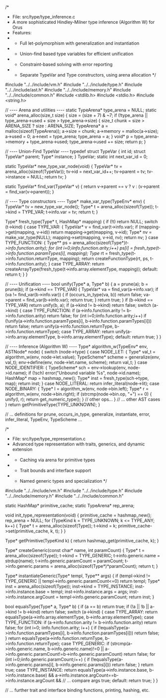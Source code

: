 /*
 * File: src/type/type_inference.c
 * A more sophisticated Hindley-Milner type inference (Algorithm W) for Orus
 * Features:
 *  - Full let-polymorphism with generalization and instantiation
 *  - Union-find based type variables for efficient unification
 *  - Constraint-based solving with error reporting
 *  - Separate TypeVar and Type constructors, using arena allocation
 */

#include "../../include/vm.h"
#include "../../include/type.h"
#include "../../include/ast.h"
#include "../../include/memory.h"
#include "../../include/common.h"
#include <stdlib.h>
#include <stdio.h>
#include <string.h>

// ---- Arena and utilities ----
static TypeArena* type_arena = NULL;
static void* arena_alloc(size_t size) {
    size = (size + 7) & ~7;
    if (!type_arena || type_arena->used + size > type_arena->size) {
        size_t chunk = size > ARENA_SIZE ? size : ARENA_SIZE;
        TypeArena* a = malloc(sizeof(TypeArena));
        a->size = chunk;
        a->memory = malloc(a->size);
        a->used = 0;
        a->next = type_arena;
        type_arena = a;
    }
    void* p = type_arena->memory + type_arena->used;
    type_arena->used += size;
    return p;
}

// ---- Union-Find TypeVar ----
typedef struct TypeVar {
    int id;
    struct TypeVar* parent;
    Type* instance;
} TypeVar;
static int next_var_id = 0;

static TypeVar* new_type_var_node(void) {
    TypeVar* tv = arena_alloc(sizeof(TypeVar));
    tv->id = next_var_id++;
    tv->parent = tv;
    tv->instance = NULL;
    return tv;
}

static TypeVar* find_var(TypeVar* v) {
    return v->parent == v ? v : (v->parent = find_var(v->parent));
}

// ---- Type constructors ----
Type* make_var_type(TypeEnv* env) {
    TypeVar* tv = new_type_var_node();
    Type* t = arena_alloc(sizeof(Type));
    t->kind = TYPE_VAR;
    t->info.var = tv;
    return t;
}

Type* fresh_type(Type* t, HashMap* mapping) {
    if (!t) return NULL;
    switch (t->kind) {
    case TYPE_VAR: {
        TypeVar* v = find_var(t->info.var);
        if (mapping->get(mapping, v->id)) return mapping->get(mapping, v->id);
        Type* nv = make_var_type(NULL);
        mapping->set(mapping, v->id, nv);
        return nv;
    }
    case TYPE_FUNCTION: {
        Type** ps = arena_alloc(sizeof(Type*)*t->info.function.arity);
        for (int i=0;i<t->info.function.arity;i++) ps[i] = fresh_type(t->info.function.paramTypes[i], mapping);
        Type* rt = fresh_type(t->info.function.returnType, mapping);
        return createFunctionType(rt, ps, t->info.function.arity);
    }
    case TYPE_ARRAY:
        return createArrayType(fresh_type(t->info.array.elementType, mapping));
    default:
        return t;
    }
}

// ---- Unification ----
bool unify(Type* a, Type* b) {
    a = prune(a);
    b = prune(b);
    if (a->kind == TYPE_VAR) {
        TypeVar* va = find_var(a->info.var);
        if (va != find_var(b->info.var)) {
            if (occurs_in_type(va, b)) return false;
            va->parent = find_var(b->info.var);
            return true;
        }
        return true;
    }
    if (b->kind == TYPE_VAR) return unify(b, a);
    if (a->kind != b->kind) return false;
    switch (a->kind) {
    case TYPE_FUNCTION:
        if (a->info.function.arity != b->info.function.arity) return false;
        for (int i=0;i<a->info.function.arity;i++)
            if (!unify(a->info.function.paramTypes[i], b->info.function.paramTypes[i])) return false;
        return unify(a->info.function.returnType, b->info.function.returnType);
    case TYPE_ARRAY:
        return unify(a->info.array.elementType, b->info.array.elementType);
    default:
        return true;
    }
}

// ---- Inference (Algorithm W) ----
Type* algorithm_w(TypeEnv* env, ASTNode* node) {
    switch (node->type) {
    case NODE_LET: {
        Type* val_t = algorithm_w(env, node->let.value);
        TypeScheme* scheme = generalize(env, val_t);
        env->define(env, node->let.name, scheme);
        return val_t;
    }
    case NODE_IDENTIFIER: {
        TypeScheme* sch = env->lookup(env, node->id.name);
        if (!sch) error("Unbound variable %s", node->id.name);
        HashMap* map = hashmap_new();
        Type* inst = fresh_type(sch->type, map);
        return inst;
    }
    case NODE_LITERAL:
        return infer_literal(node->lit);
    case NODE_BINARY: {
        Type* l = algorithm_w(env, node->bin.left);
        Type* r = algorithm_w(env, node->bin.right);
        if (strcmp(node->bin.op, "+") == 0) {
            unify(l, r);
            return get_numeric_type();
        }
        // other ops...
    }
    // ... other AST cases
    }
    return getPrimitiveType(TYPE_UNKNOWN);
}

// ... definitions for prune, occurs_in_type, generalize, instantiate, error, infer_literal, TypeEnv, TypeScheme ...

/*
 * File: src/type/type_representation.c
 * Advanced type representation with traits, generics, and dynamic extension
 * - Caching via arena for primitive types
 * - Trait bounds and interface support
 * - Named generic types and specialization
 */

#include "../../include/vm.h"
#include "../../include/type.h"
#include "../../include/memory.h"
#include "../../include/common.h"

static HashMap* primitive_cache;
static TypeArena* rep_arena;

void init_type_representation(void) {
    primitive_cache = hashmap_new();
    rep_arena = NULL;
    for (TypeKind k = TYPE_UNKNOWN; k <= TYPE_ANY; k++) {
        Type* t = arena_alloc(sizeof(Type));
        t->kind = k;
        primitive_cache->set(primitive_cache, k, t);
    }
}

Type* getPrimitive(TypeKind k) {
    return hashmap_get(primitive_cache, k);
}

Type* createGeneric(const char* name, int paramCount) {
    Type* t = arena_alloc(sizeof(Type));
    t->kind = TYPE_GENERIC;
    t->info.generic.name = strdup(name);
    t->info.generic.paramCount = paramCount;
    t->info.generic.params = arena_alloc(sizeof(Type*)*paramCount);
    return t;
}

Type* instantiateGeneric(Type* templ, Type** args) {
    if (templ->kind != TYPE_GENERIC || templ->info.generic.paramCount<=0) return templ;
    Type* inst = arena_alloc(sizeof(Type));
    inst->kind = TYPE_INSTANCE;
    inst->info.instance.base = templ;
    inst->info.instance.args = args;
    inst->info.instance.argCount = templ->info.generic.paramCount;
    return inst;
}

bool equalsType(Type* a, Type* b) {
    if (a == b) return true;
    if (!a || !b || a->kind != b->kind) return false;
    switch (a->kind) {
    case TYPE_ARRAY:
        return equalsType(a->info.array.elementType, b->info.array.elementType);
    case TYPE_FUNCTION:
        if (a->info.function.arity != b->info.function.arity) return false;
        for (int i=0; i<a->info.function.arity; i++) {
            if (!equalsType(a->info.function.paramTypes[i], b->info.function.paramTypes[i])) return false;
        }
        return equalsType(a->info.function.returnType, b->info.function.returnType);
    case TYPE_GENERIC:
        if (strcmp(a->info.generic.name, b->info.generic.name)!=0 ||
            a->info.generic.paramCount!=b->info.generic.paramCount) return false;
        for (int i=0;i<a->info.generic.paramCount;i++) {
            if (!equalsType(a->info.generic.params[i], b->info.generic.params[i])) return false;
        }
        return true;
    case TYPE_INSTANCE:
        return equalsType(a->info.instance.base, b->info.instance.base) &&
               a->info.instance.argCount==b->info.instance.argCount &&
               // ... compare args
               true;
    default:
        return true;
    }
}

// ... further trait and interface binding functions, printing, hashing, etc.

